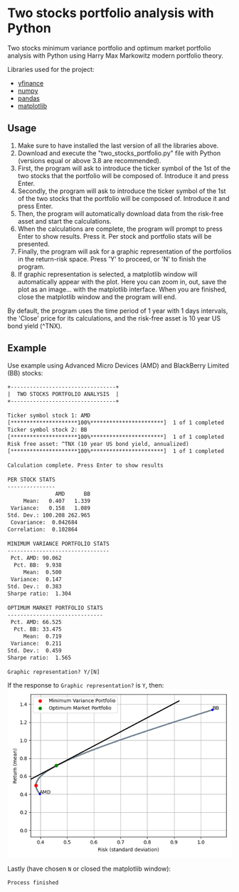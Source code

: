 # Two stocks portfolio analysis with Python

Two stocks minimum variance portfolio and optimum market portfolio analysis with Python using Harry Max Markowitz modern 
portfolio theory.

Libraries used for the project:
* [yfinance](https://pypi.org/project/yfinance/)
* [numpy](https://numpy.org/)
* [pandas](https://pandas.pydata.org/)
* [matplotlib](https://matplotlib.org/)

## Usage

1. Make sure to have installed the last version of all the libraries above.
2. Download and execute the "two\_stocks\_portfolio.py" file with Python (versions equal or above 3.8 are recommended).
3. First, the program will ask to introduce the ticker symbol of the 1st of the two stocks that the portfolio will be 
composed of. Introduce it and press Enter.
4. Secondly, the program will ask to introduce the ticker symbol of the 1st of the two stocks that the portfolio will be 
composed of. Introduce it and press Enter.
5. Then, the program will automatically download data from the risk-free asset and start the calculations.
6. When the calculations are complete, the program will prompt to press Enter to show results. Press it. Per stock and
portfolio stats will be presented.
7. Finally, the program will ask for a graphic representation of the portfolios in the return-risk space.
Press 'Y' to proceed, or 'N' to finish the program.
8. If graphic representation is selected, a matplotlib window will automatically appear with the plot. Here you
can zoom in, out, save the plot as an image... with the matplotlib interface. When you are finished, close the
matplotlib window and the program will end.

By default, the program uses the time period of 1 year with 1 days intervals, the 'Close' price for its calculations, 
and the risk-free asset is 10 year US bond yield (^TNX).

## Example

Use example using Advanced Micro Devices (AMD) and BlackBerry Limited (BB) stocks:

```
+---------------------------------+
|  TWO STOCKS PORTFOLIO ANALYSIS  |
+---------------------------------+

Ticker symbol stock 1: AMD
[*********************100%***********************]  1 of 1 completed
Ticker symbol stock 2: BB
[*********************100%***********************]  1 of 1 completed
Risk free asset: ^TNX (10 year US bond yield, annualized)
[*********************100%***********************]  1 of 1 completed

Calculation complete. Press Enter to show results 

PER STOCK STATS
---------------
               AMD      BB
     Mean:   0.407   1.339
 Variance:   0.158   1.089
Std. Dev.: 100.208 262.965
 Covariance:  0.042684
Correlation:  0.102864

MINIMUM VARIANCE PORTFOLIO STATS
--------------------------------
 Pct. AMD: 90.062
  Pct. BB:  9.938
     Mean:  0.500
 Variance:  0.147
Std. Dev.:  0.383
Sharpe ratio:  1.304

OPTIMUM MARKET PORTFOLIO STATS
------------------------------
 Pct. AMD: 66.525
  Pct. BB: 33.475
     Mean:  0.719
 Variance:  0.211
Std. Dev.:  0.459
Sharpe ratio:  1.565

Graphic representation? Y/[N]  
```

If the response to ```Graphic representation?``` is ```Y```, then:
![Plot example](/example_images/plot.png)

Lastly (have chosen ```N``` or closed the matplotlib window):

```
Process finished
```
